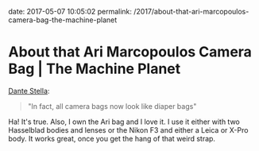 date: 2017-05-07 10:05:02
permalink: /2017/about-that-ari-marcopoulos-camera-bag-the-machine-planet

# About that Ari Marcopoulos Camera Bag | The Machine Planet

[Dante Stella][1]:

> "In fact, all camera bags now look like diaper bags"

Ha! It's true. Also, I own the Ari bag and I love it. I use it either with two Hasselblad bodies and lenses or the Nikon F3 and either a Leica or X-Pro body. It works great, once you get the hang of that weird strap.

 [1]: https://themachineplanet.wordpress.com/2017/05/07/about-that-ari-marcopoulos-camera-bag/
